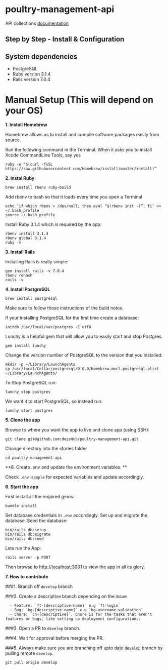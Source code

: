 # poultry-management-api

API collections [documentation](https://api.postman.com/collections/29824984-6e19d0c6-7145-4e91-b178-53b7de2aca52?access_key=PMAT-01HM9WCEHN9XKE3RTEH8HN1PC5)

## Step by Step - Install & Configuration

## System dependencies

- PostgreSQL
- Ruby version 3.1.4
- Rails version 7.0.4

# Manual Setup (This will depend on your OS)

**1. Install Homebrew**

Homebrew allows us to install and compile software packages easily from source.

Run the following command in the Terminal. When it asks you to install Xcode CommandLine Tools, say yes

`ruby -e “$(curl -fsSL https://raw.githubusercontent.com/Homebrew/install/master/install)”`

**2. Instal Ruby**

```
brew install rbenv ruby-build
```

Add rbenv to bash so that it loads every time you open a Terminal

```
echo ‘if which rbenv > /dev/null; then eval “$(rbenv init -)”; fi’ >> ~/.bash_profile
source ~/.bash_profile
```

Install Ruby 3.1.4 which is required by the app:

```
rbenv install 3.1.4
rbenv global 3.1.4
ruby -v
```

**3. Install Rails**

Installing Rails is really simple:

```
gem install rails -v 7.0.4
rbenv rehash
rails -v
```

**4. Install PostgreSQL**

```
brew install postgresql
```

Make sure to follow those instructions of the build notes.

If your installing PostgreSQL for the first time create a database:

```
initdb /usr/local/var/postgres -E utf8
```

Lunchy is a helpful gem that will allow you to easily start and stop Postgres.

```
gem install lunchy
```

Change the version number of PostgreSQL to the version that you installed:

```
mkdir -p ~/Library/LaunchAgents
cp /usr/local/Cellar/postgresql/0.0.0/homebrew.mxcl.postgresql.plist ~/Library/LaunchAgents/
```

To Stop PostgreSQL run:

```
lunchy stop postgres
```

We want it to start PostgreSQL, so instead run:

```
lunchy start postgres
```

**5. Clone the app**

Browse to where you want the app to live and clone app (using SSH):

```
git clone git@github.com:dessHub/poultry-management-api.git
```

Change directory into the stories folder

```
cd poultry-management-api
```

**8. Create .env and update the environment variables. **

Check `.env-sample` for expected variables and update accordingly.

**6. Start the app**

First install all the required gems:

```
bundle install
```

Set database credentials in `.env` accordingly.
Set up and migrate the database.
Seed the database:

```
bin/rails db:setup
bin/rails db:migrate
bin/rails db:seed
```

Lets run the App:

```
rails server -p PORT
```

Then browse to [http://localhost:3001](http://localhost:3001) to view the app in all its glory.

**7. How to contribute**

###1. Branch off `develop` branch

###2. Create a descriptive branch depending on the issue

      - Feature: `ft-[descriptive-name]` e.g `ft-login`
      - Bug: `bg-[descriptive-name]` e.g `bg-username-validation`
      - Chore: `ch-[descriptive]`. Chore is for the tasks that aren't features or bugs, like setting up deployment configurations.

###3. Open a PR to `develop` branch.

###4. Wait for approval before merging the PR.

###5. Always make sure you are branching off upto date `develop` branch by pulling remote `develop`.

```
git pull origin develop

```
